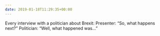 ```yaml
---
date: 2019-01-18T11:29:35+00:00
---
```

Every interview with a politician about Brexit:
Presenter: “So, what happens next?”
Politician: “Well, what happened was…”